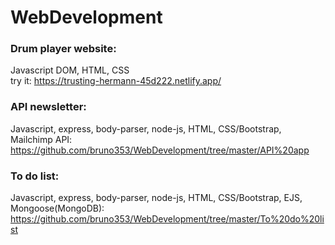 # WebDevelopment

### Drum player website:
Javascript DOM, HTML, CSS </br>
try it: https://trusting-hermann-45d222.netlify.app/

### API newsletter:
Javascript, express, body-parser, node-js, HTML, CSS/Bootstrap, Mailchimp API:
https://github.com/bruno353/WebDevelopment/tree/master/API%20app

### To do list:
Javascript, express, body-parser, node-js, HTML, CSS/Bootstrap, EJS, Mongoose(MongoDB):
https://github.com/bruno353/WebDevelopment/tree/master/To%20do%20list
